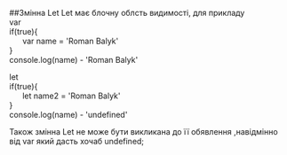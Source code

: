 ##Змінна Let
Let має блочну облсть видимості, для прикладу <br>
var <br>
if(true){<br>
&nbsp;&nbsp;&nbsp;&nbsp;&nbsp; var name = 'Roman Balyk'<br>
}<br>
console.log(name) - 'Roman Balyk'



let<br>
if(true){<br>
 &nbsp;&nbsp;&nbsp;&nbsp;&nbsp; let name2 = 'Roman Balyk'<br>
}<br>
console.log(name) - 'undefined'




Також змінна Let не може бути викликана до її обявлення ,навідмінно від var який дасть хочаб undefined;